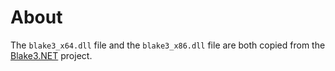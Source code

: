 # About

The `blake3_x64.dll` file and the `blake3_x86.dll` file are both copied from the [Blake3.NET](https://github.com/xoofx/Blake3.NET) project.
